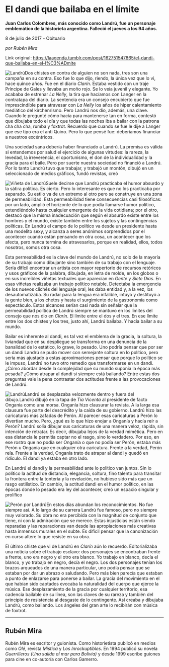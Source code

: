 # El dandi que bailaba en el límite

**Juan Carlos Colombres, más conocido como Landrú, fue un personaje emblemático de la historieta argentina. Falleció el jueves a los 94 años.**

8 de julio de 2017 - Obituario

_por Rubén Mira_

Link original: https://laagenda.tumblr.com/post/162751547865/el-dandi-que-bailaba-en-el-l%C3%ADmite

![Landrú](https://64.media.tumblr.com/4045670b0973e71887fa72e63e997418/tumblr_inline_pk0otjJWvN1t6q87u_500.jpg)Dos chistes en contra de alguien no son
nada, tres son una campaña en su contra. Eso fue lo que dijo,
riendo, la única vez que lo vi, hace quince años. Fue en el diario
*Clarín*. Estaba vestido con un traje Príncipe de Gales y
llevaba un moño rojo. Se lo veía juvenil y elegante. Yo acababa de
estrenar *La Nelly*, la tira que hacíamos con Langer en la
contratapa del diario. La sentencia era un consejo encubierto que fue
imprescindible para atravesar con *La Nelly* los años de híper
calentamiento mediático del kirchenrismo. Pero Landrú nos dio,
además, una clave. Cuando le pregunté cómo hacía para mantenerse
tan en forma, contestó que dibujaba todo el día y que todas las
noches iba a bailar con la patrona cha cha cha, rumba y foxtrot.
Recuerdo que cuando se fue le dije a Langer que ese tipo era el anti
Quino. Pero lo que pensé fue: deberíamos financiar a nuestros
excéntricos.

Una sociedad sana debería haber
financiado a Landrú. La premisa es válida si entendemos por salud
el ejercicio de algunas virtudes: la rareza, la levedad, la
irreverencia, el oportunismo, el don de la individualidad y la gracia
para el baile. Pero por suerte nuestra sociedad no financió a
Landrú. Por lo tanto Landrú tuvo que trabajar, y trabajó un
montón, dibujó en un seleccionado de medios gráficos, fundó
revistas, creó


![Viñeta de Landrú](https://64.media.tumblr.com/d131acfda50a53ed861a9a2f07527cf7/tumblr_inline_pk0otjHLNY1t6q87u_400.jpg)Suele decirse que Landrú practicaba el
humor absurdo y la sátira política. Es cierto. Pero lo interesante
es que no los practicaba por separado. Su estilo va de un extremo al
otro pero se construye en una zona de permeabilidad. Esta
permeabilidad tiene consecuencias casi filosóficas: por un lado,
amplió el horizonte de lo que podía llamarse humor político,
extendiéndolo hasta cualquier emergente de la vida cotidiana; por el
otro, destacó que la misma inadecuación que según el absurdo existe
entre los hombres y el mundo, existe también entre los sujetos y las
contingencias políticas. En Landrú el campo de lo político va
desde un presidente hasta una modelito sexy, y alcanza a seres
anónimos sorprendidos por el acontecer cuando están pensando en
otra cosa, un acontecer que los afecta, pero nunca termina de
atravesarlos, porque en realidad, ellos, todos nosotros, somos otra
cosa.

Esta permeabilidad es la clave del
mundo de Landrú, no solo de la mayoría de su trabajo como dibujante
sino también de su trabajo con el lenguaje. Sería difícil
encontrar un artista con mayor repertorio de recursos retóricos y
usos gráficos de la palabra, dibujada, en letra de molde, en los
globos o en sus increíbles viñetas textuales que aparecían en
*Gente* y *Siete Días*. En esas viñetas realizaba un
trabajo político notable. Detectaba la emergencia de los nuevos
clichés del lenguaje oral, les daba entidad y, a la vez, los
desautomatizaba. Su radar para la lengua era infalible, intuyó y
destituyó a la gente bien, a los chetos y hasta el surgimiento de la
gastronomía como espectáculo. Estos alcances serían casi nada sin
señalar que la permeabilidad política de Landrú siempre se mantuvo
en los límites del consejo que nos dio en *Clarín*. El límite
entre el dos y el tres. En ese límite entre los dos chistes y los
tres, justo ahí, Landrú bailaba. Y hacía bailar a su mundo.

Bailar es inherente al dandi, es tal
vez el emblema de la gracia, la soltura, la liviandad que en su
despliegue se transforma en una denuncia de la banalidad de lo
estático, lo grave, lo pesado. Uno podría pensar que por ser un
dandi Landrú se pudo mover con semejante soltura en lo político,
pero sería más ajustado a estas aproximaciones pensar que porque lo
político se le impuso, Landrú no tuvo otro remedio que
transformarse en un dandi. ¿Cómo abordar desde la complejidad que
su mundo suponía la época más pesada? ¿Cómo atrapar al  dandi si
siempre está bailando? Entre estas dos preguntas vale la pena
contrastar dos actitudes frente a las provocaciones de Landrú.

![Landrú](https://64.media.tumblr.com/4045670b0973e71887fa72e63e997418/tumblr_inline_pk0otjJWvN1t6q87u_500.jpg)Landrú se desplazaba velozmente dentro y fuera del dibujo.Landrú dibujó en la tapa de *Tía Vicenta* al presidente de facto
Onganía como una morsa. Onganía hizo clausurar la revista. A la
larga esa clausura fue parte del descrédito y la caída de su
gobierno. Landrú hizo las caricaturas más zafadas de Perón.  Al
parecer esas caricaturas a Perón lo divertían mucho.  Pero, ¿qué
es lo que hizo enojar a Onganía y hacía reír a Perón? Landrú
solía dibujar sus caricaturas de una manera veloz, rápida, sin
intención de retratar. Es decir, dibujaba lejos de la verdad
mimética.  Pero en esa distancia le permitía captar no el rasgo,
sino lo verdadero. Por eso, en ese rostro que no podía ser Onganía
o que no podía ser Perón, estaba más Perón u Onganía que en
cualquier otra caricatura. Frente a la verdad, Perón reía. Frente a
la verdad, Onganía trato de atrapar al dandi y quedó en ridículo.
El dandi ya estaba en otro lado.

En Landrú el dandi y la permeabilidad
ante lo político van juntos. Sin lo político la actitud de
distancia, elegancia, soltura, fino talento para transitar la
frontera entre la tontería y la revelación, no hubiese sido más
que un rasgo estilístico. En cambio, la actitud dandi en el humor
político, en las épocas donde lo pesado era ley del acontecer, creó
un espacio singular y prolífico 

![Perón por Landrú](https://64.media.tumblr.com/592708d807c8cce591c4cb68ce602c16/tumblr_inline_pk0otkum1b1t6q87u_400.jpg)En estos días abundan los
reconocimientos. No fue siempre así. A lo largo de su carrera Landrú
fue famoso, pero no siempre muy valorado. Su obra no era percibida
con la magnitud de conjunto que tiene, ni con la admiración que se
merece. Estas injusticias están siendo reparadas y las reparaciones
van desde las apropiaciones más creativas hasta inmensos murales en
el subte. Es difícil pensar que la canonización en curso altere lo
que resiste en su obra. 


El último chiste que vi de Landrú en
*Clarín* aún lo recuerdo. Editorializaba una noticia sobre el
trabajo esclavo: dos personajes se encontraban frente a frente, uno
era negro y el otro era blanco. Yo trabajo en blanco, decía el
blanco, y yo trabajo en negro, decía el negro. Los dos personajes
tenían los brazos arqueados de una manera particular, uno podía
pensar que se estaban por dar un abrazo o saludando. Pero más bien
parecía que estaban a punto de enlazarse para ponerse a bailar. La
gracia del movimiento en el que habían sido captados evocaba la
naturalidad del cuerpo que ejerce la música. Ese desplazamiento de
la gracia por cualquier territorio, esa cadencia bailable de su
línea, son las claves de su rareza y también del principio de
resistencia al desgaste de lo contingente.  Así creaba y dibujaba
Landrú, como bailando. Los ángeles del gran arte lo recibirán con
música de foxtrot.



---

 Rubén Mira
-----------

Rubén Mira es escritor y guionista. Como historietista publicó en medios como *Olé*, revista *Mística* y *Los Inrockuptibles*. En 1994 publicó su novela *Guerrilleros (Una salida al mar para Bolivia)* y desde 1999 escribe guiones para cine en co-autoría con Carlos Gamerro.


